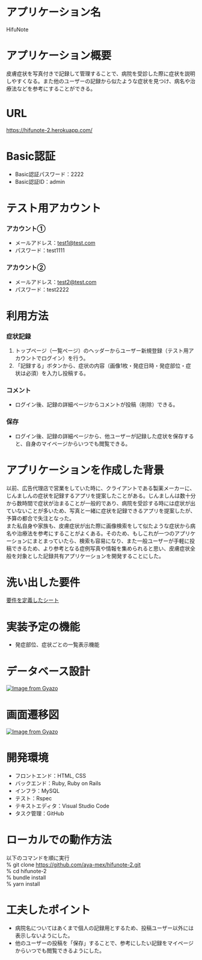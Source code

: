 # アプリケーション名

HifuNote

# アプリケーション概要

皮膚症状を写真付きで記録して管理することで、病院を受診した際に症状を説明しやすくなる。また他のユーザーの記録から似たような症状を見つけ、病名や治療法などを参考にすることができる。

# URL

https://hifunote-2.herokuapp.com/

# Basic認証

- Basic認証パスワード：2222
- Basic認証ID：admin

# テスト用アカウント

### アカウント①

- メールアドレス：test1@test.com
- パスワード：test1111

### アカウント②

- メールアドレス：test2@test.com
- パスワード：test2222

# 利用方法

### 症状記録

1. トップページ（一覧ページ）のヘッダーからユーザー新規登録（テスト用アカウントでログイン）を行う。
2. 「記録する」ボタンから、症状の内容（画像1枚・発症日時・発症部位・症状は必須）を入力し投稿する。

### コメント

- ログイン後、記録の詳細ページからコメントが投稿（削除）できる。

### 保存

- ログイン後、記録の詳細ページから、他ユーザーが記録した症状を保存すると、自身のマイページからいつでも閲覧できる。

# アプリケーションを作成した背景

以前、広告代理店で営業をしていた時に、クライアントである製薬メーカーに、じんましんの症状を記録するアプリを提案したことがある。じんましんは数十分から数時間で症状が治まることが一般的であり、病院を受診する時には症状が出ていないことが多いため、写真と一緒に症状を記録できるアプリを提案したが、予算の都合で失注となった。  
また私自身や家族も、皮膚症状が出た際に画像検索をして似たような症状から病名や治療法を参考にすることがよくある。そのため、もしこれが一つのアプリケーションにまとまっていたら、検索も容易になり、また一般ユーザーが手軽に投稿できるため、より参考となる症例写真や情報を集められると思い、皮膚症状全般を対象とした記録共有アプリケーションを開発することにした。

# 洗い出した要件

[要件を定義したシート](https://docs.google.com/spreadsheets/d/1w39-ExN6O87TqjAwrWGsd9DE_iXSuVu4NbjH8olPPMo/edit#gid=982722306)

# 実装予定の機能

- 発症部位、症状ごとの一覧表示機能

# データベース設計

[![Image from Gyazo](https://i.gyazo.com/53eebbfa82dcdbe04209c772ea5edaa7.png)](https://gyazo.com/53eebbfa82dcdbe04209c772ea5edaa7)

# 画面遷移図

[![Image from Gyazo](https://i.gyazo.com/5d4cd9054635f469112b8538b54bc0e7.png)](https://gyazo.com/5d4cd9054635f469112b8538b54bc0e7)

# 開発環境

- フロントエンド：HTML, CSS
- バックエンド：Ruby, Ruby on Rails
- インフラ：MySQL
- テスト：Rspec
- テキストエディタ：Visual Studio Code
- タスク管理：GitHub

# ローカルでの動作方法

以下のコマンドを順に実行  
% git clone https://github.com/aya-mex/hifunote-2.git  
% cd hifunote-2  
% bundle install  
% yarn install

# 工夫したポイント

- 病院名についてはあくまで個人の記録用とするため、投稿ユーザー以外には表示しないようにした。
- 他のユーザーの投稿を「保存」することで、参考にしたい記録をマイページからいつでも閲覧できるようにした。



